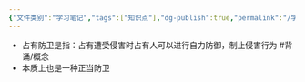 ```yaml
---
{"文件类别":"学习笔记","tags":["知识点"],"dg-publish":true,"permalink":"/学习笔记/知识点cheese/占有防卫/","dgPassFrontmatter":true,"created":"2024-09-17T15:18:42.236+08:00","updated":"2024-09-17T15:20:09.086+08:00"}
---
```


- 占有防卫是指：占有遭受侵害时占有人可以进行自力防御，制止侵害行为 #背诵/概念 
- 本质上也是一种正当防卫